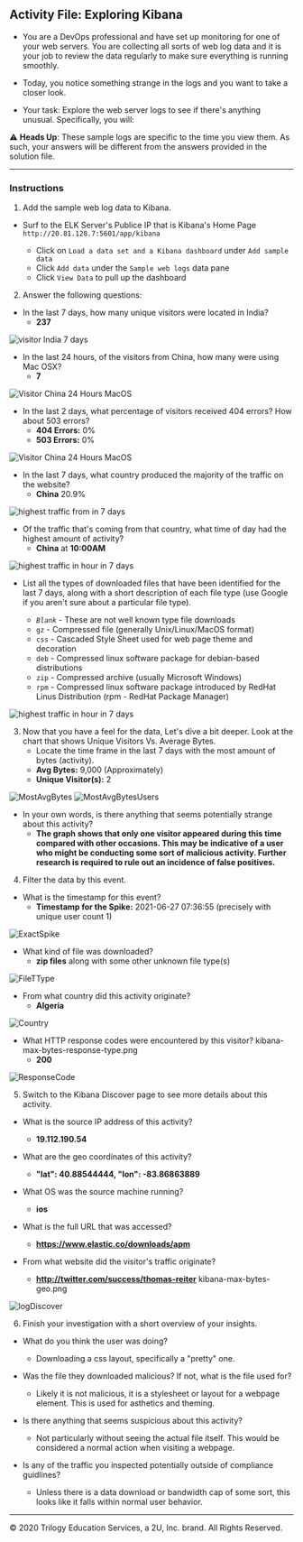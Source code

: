 ## Activity File: Exploring Kibana

* You are a DevOps professional and have set up monitoring for one of your web servers. You are collecting all sorts of web log data and it is your job to review the data regularly to make sure everything is running smoothly. 

* Today, you notice something strange in the logs and you want to take a closer look.

* Your task: Explore the web server logs to see if there's anything unusual. Specifically, you will:

:warning: **Heads Up**: These sample logs are specific to the time you view them. As such, your answers will be different from the answers provided in the solution file. 

---

### Instructions

1. Add the sample web log data to Kibana.

- Surf to the ELK Server's Publice IP that is Kibana's Home Page `http://20.81.128.7:5601/app/kibana` 
    
   - Click on `Load a data set and a Kibana dashboard` under `Add sample data`
   - Click `Add data` under the `Sample web logs` data pane
   - Click `View Data` to pull up the dashboard

2. Answer the following questions:

 - In the last 7 days, how many unique visitors were located in India?
   - **237**

![visitor India 7 days](Images/kibana-visitor-from-india.PNG)

 - In the last 24 hours, of the visitors from China, how many were using Mac OSX?
   - **7**

![Visitor China 24 Hours MacOS](Images/kibana-visitor-from-china-24-hours.PNG)

 - In the last 2 days, what percentage of visitors received 404 errors? How about 503 errors?
   - **404 Errors:** 0%
   - **503 Errors:** 0%

![Visitor China 24 Hours MacOS](Images/kibana-404-503-2-days.PNG)

 - In the last 7 days, what country produced the majority of the traffic on the website?
   - **China** 20.9%

![highest traffic from in 7 days](Images/kibana-highest-traffic-7-days.png)

 - Of the traffic that's coming from that country, what time of day had the highest amount of activity?
   - **China** at **10:00AM**

![highest traffic in hour in 7 days](Images/kibana-hour-heatmap.png)
 
 - List all the types of downloaded files that have been identified for the last 7 days, along with a short description of each file type (use Google if you aren't sure about a particular file type).

   - _`Blank`_ - These are not well known type file downloads
   - `gz` - Compressed file (generally Unix/Linux/MacOS format)
   - `css` - Cascaded Style Sheet used for web page theme and decoration
   - `deb` - Compressed linux software package for debian-based distributions  
   - `zip` - Compressed archive (usually Microsoft Windows)
   - `rpm` - Compressed linux software package introduced by RedHat Linus Distribution (rpm - RedHat Package Manager)

![highest traffic in hour in 7 days](Images/kibana-file-download-7-days.PNG)

3. Now that you have a feel for the data, Let's dive a bit deeper. Look at the chart that shows Unique Visitors Vs. Average Bytes.
   - Locate the time frame in the last 7 days with the most amount of bytes (activity).
    - **Avg Bytes:** 9,000 (Approximately)
    - **Unique Visitor(s):** 2

![MostAvgBytes](Images/kibana-max-bytes.png)
![MostAvgBytesUsers](Images/kibana-max-bytes-user.png)
    
   - In your own words, is there anything that seems potentially strange about this activity?
     - **The graph shows that only one visitor appeared during this time compared with other occasions. This may be indicative of a user who might be conducting some sort of malicious activity. Further research is required to rule out an incidence of false positives.**

4. Filter the data by this event.
  - What is the timestamp for this event?
    - **Timestamp for the Spike:** 2021-06-27 07:36:55 (precisely with unique user count 1) 

![ExactSpike](Images/kibana-max-bytes-exact-timing.png)
 
  - What kind of file was downloaded?
    - **zip files** along with some other unknown file type(s)

![FileTType](Images/kibana-max-bytes-file-download.png)

  - From what country did this activity originate? 
    - **Algeria** 

![Country](Images/kibana-max-bytes-country.png)

   - What HTTP response codes were encountered by this visitor? kibana-max-bytes-response-type.png
     - **200**

![ResponseCode](Images/kibana-max-bytes-response-type.png)     

5. Switch to the Kibana Discover page to see more details about this activity.
  - What is the source IP address of this activity?
    - **19.112.190.54** 
    
  - What are the geo coordinates of this activity?
    - **"lat": 40.88544444, "lon": -83.86863889**

  - What OS was the source machine running?
    - **ios**

  - What is the full URL that was accessed?
    - **https://www.elastic.co/downloads/apm**

  - From what website did the visitor's traffic originate?
    - **http://twitter.com/success/thomas-reiter**  kibana-max-bytes-geo.png

![logDiscover](Images/kibana-max-bytes-geo.png)     

6. Finish your investigation with a short overview of your insights. 

  - What do you think the user was doing?
     - Downloading a css layout, specifically a "pretty" one.

  - Was the file they downloaded malicious? If not, what is the file used for?
    - Likely it is not malicious, it is a stylesheet or layout for
             a webpage element. This is used for asthetics and theming.

  - Is there anything that seems suspicious about this activity?
    - Not particularly without seeing the actual file itself. This would
             be considered a normal action when visiting a webpage. 

   - Is any of the traffic you inspected potentially outside of compliance guidlines?
     - Unless there is a data download or bandwidth cap of some sort, this
             looks like it falls within normal user behavior. 

---
© 2020 Trilogy Education Services, a 2U, Inc. brand. All Rights Reserved.  
